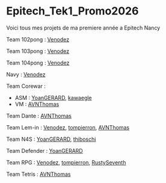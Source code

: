 # Epitech_Tek1_Promo2026

Voici tous mes projets de ma premiere année a Epitech Nancy

Team 102pong : [Venodez](https://www.github.com/Venodez)

Team 103pong : [Venodez](https://www.github.com/Venodez)

Team 104pong : [Venodez](https://www.github.com/Venodez)

Navy : [Venodez](https://www.github.com/Venodez)

Team Corewar :
  - ASM : [YoanGERARD](https://www.github.com/YoanGERARD), [kawaegle](https://www.github.com/kawaegle)
  - VM : [AVNThomas](https://www.github.com/AVNThomas)

Team Dante : [AVNThomas](https://www.github.com/AVNThomas)

Team Lem-in : [Venodez](https://www.github.com/Venodez), [tompierron](https://www.github.com/tompierron), [AVNThomas](https://www.github.com/AVNThomas)

Team N4S : [YoanGERARD](https://www.github.com/YoanGERARD), [thiboschi](https://www.github.com/thiboschi)

Team Defender : [YoanGERARD](https://www.github.com/YoanGERARD)

Team RPG : [Venodez](https://www.github.com/Venodez), [tompierron](https://www.github.com/tompierron), [RustySeventh](https://www.github.com/RustySeventh)

Team Tetris : [AVNThomas](https://www.github.com/AVNThomas)
